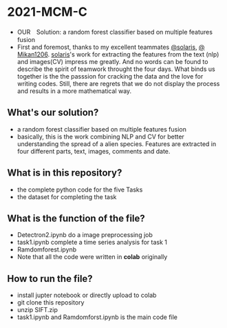 # 2021-MCM-C
- OUR　Solution: a random forest classifier based on multiple features fusion 
- First and foremost, thanks to my excellent teammates [@solaris](https://github.com/luxinyu1), [@ Mikan1206](https://github.com/Mikan1206). [solaris](https://github.com/luxinyu1)'s work for extracting the features from the text (nlp) and images(CV) impress me greatly. And no words can be found to describe the spirit of teamwork throught the four days. What binds us together is the the passsion for cracking the data and the love for writing codes. Still, there are regrets that we do not display the process and results in a more mathematical way. 

## What's our solution?
- a random forest classifier based on multiple features fusion 
- basically, this is the work combining NLP and CV for better understanding the spread of a alien species. Features are extracted in four different parts, text, images, comments and date. 

## What is in this repository?
- the complete python code for the five Tasks
- the dataset for completing the task

## What is the function of the file?
- Detectron2.ipynb do a image preprocessing job
- task1.ipynb complete a time series analysis for task 1
- Ramdomforest.ipynb
- Note that all the code were written in **colab** originally

## How to run the file?
- install jupter notebook or directly upload to colab
- git clone this repository
- unzip SIFT.zip
- task1.ipynb and Ramdomforst.ipynb is the main code file
